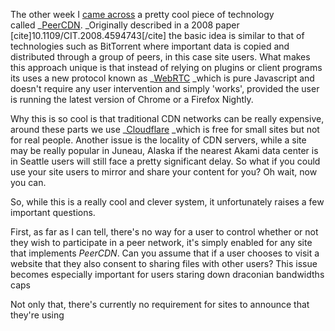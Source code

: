 The other week I <a title="PeerCDN GigaOm Article" href="http://gigaom.com/2013/03/28/peercdn-p2p-cdn/" target="_blank">came across</a> a pretty cool piece of technology called _<a title="PeerCDN" href="https://peercdn.com" target="_blank">PeerCDN</a>. _Originally described in a 2008 paper [cite]10.1109/CIT.2008.4594743[/cite] the basic idea is similar to that of technologies such as BitTorrent where important data is copied and distributed through a group of peers, in this case site users. What makes this approach unique is that instead of relying on plugins or client programs its uses a new protocol known as _<a title="WebRTC" href="http://www.webrtc.org/" target="_blank">WebRTC</a> _which is pure Javascript and doesn't require any user intervention and simply 'works', provided the user is running the latest version of Chrome or a Firefox Nightly.



Why this is so cool is that traditional CDN networks can be really expensive, around these parts we use _<a title="Cloudflare is cool" href="https://www.cloudflare.com/" target="_blank">Cloudflare</a> _which is free for small sites but not for real people. Another issue is the locality of CDN servers, while a site may be really popular in Juneau, Alaska if the nearest Akami data center is in Seattle users will still face a pretty significant delay. So what if you could use your site users to mirror and share your content for you? Oh wait, now you can.







So, while this is a really cool and clever system, it unfortunately raises a few important questions.



First, as far as I can tell, there's no way for a user to control whether or not they wish to participate in a peer network, it's simply enabled for any site that implements _PeerCDN_. Can you assume that if a user chooses to visit a website that they also consent to sharing files with other users? This issue becomes especially important for users staring down draconian bandwidths caps

Not only that, there's currently no requirement for sites to announce that they're using